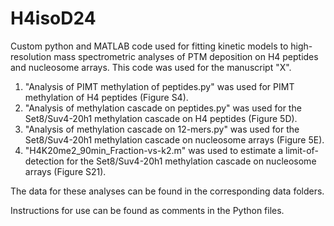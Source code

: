 # H4isoD24
Custom python and MATLAB code used for fitting kinetic models to high-resolution mass spectrometric analyses of PTM deposition on H4 peptides and nucleosome arrays. This code was used for the manuscript "X".

1) "Analysis of PIMT methylation of peptides.py" was used for PIMT methylation of H4 peptides (Figure S4).
2) "Analysis of methylation cascade on peptides.py" was used for the Set8/Suv4-20h1 methylation cascade on H4 peptides (Figure 5D).
3) "Analysis of methylation cascade on 12-mers.py" was used for the Set8/Suv4-20h1 methylation cascade on nucleosome arrays (Figure 5E).
4) "H4K20me2_90min_Fraction-vs-k2.m" was used to estimate a limit-of-detection for the Set8/Suv4-20h1 methylation cascade on nucleosome arrays (Figure S21).

The data for these analyses can be found in the corresponding data folders.

Instructions for use can be found as comments in the Python files.
